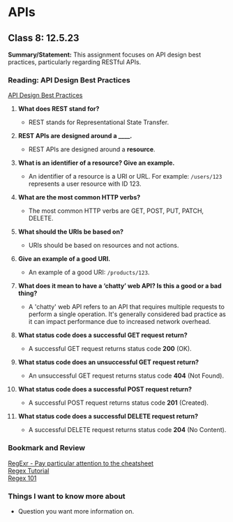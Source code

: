 # APIs

## Class 8: 12.5.23

**Summary/Statement:** This assignment focuses on API design best practices, particularly regarding RESTful APIs.

### Reading: API Design Best Practices

[API Design Best Practices](https://docs.microsoft.com/en-us/azure/architecture/best-practices/api-design)

1. **What does REST stand for?**  
   - REST stands for Representational State Transfer.

2. **REST APIs are designed around a ____.**  
   - REST APIs are designed around a **resource**.

3. **What is an identifier of a resource? Give an example.**  
   - An identifier of a resource is a URI or URL. For example: `/users/123` represents a user resource with ID 123.

4. **What are the most common HTTP verbs?**  
   - The most common HTTP verbs are GET, POST, PUT, PATCH, DELETE.

5. **What should the URIs be based on?**  
   - URIs should be based on resources and not actions.

6. **Give an example of a good URI.**  
   - An example of a good URI: `/products/123`.

7. **What does it mean to have a ‘chatty’ web API? Is this a good or a bad thing?**  
   - A 'chatty' web API refers to an API that requires multiple requests to perform a single operation. It's generally considered bad practice as it can impact performance due to increased network overhead.

8. **What status code does a successful GET request return?**  
   - A successful GET request returns status code **200** (OK).

9. **What status code does an unsuccessful GET request return?**  
   - An unsuccessful GET request returns status code **404** (Not Found).

10. **What status code does a successful POST request return?**  
    - A successful POST request returns status code **201** (Created).

11. **What status code does a successful DELETE request return?**  
    - A successful DELETE request returns status code **204** (No Content).

### Bookmark and Review

[RegExr - Pay particular attention to the cheatsheet](https://regexr.com/)  
[Regex Tutorial](https://medium.com/factory-mind/regex-tutorial-a-simple-cheatsheet-by-examples-649dc1c3f285)  
[Regex 101](https://regex101.com/)



### Things I want to know more about

- Question you want more information on.
